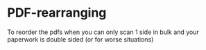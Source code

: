 # PDF-rearranging
To reorder the pdfs when you can only scan 1 side in bulk and your paperwork is double sided (or for worse situations)
